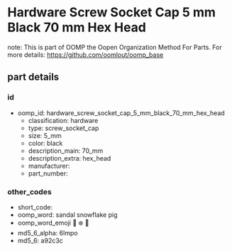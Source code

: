 # Hardware Screw Socket Cap 5 mm Black 70 mm Hex Head  

note: This is part of OOMP the Oopen Organization Method For Parts. For more details: https://github.com/oomlout/oomp_base

##  part details





### id
* oomp_id: hardware_screw_socket_cap_5_mm_black_70_mm_hex_head
  * classification: hardware
  * type: screw_socket_cap
  * size: 5_mm
  * color: black
  * description_main: 70_mm
  * description_extra: hex_head
  * manufacturer: 
  * part_number: 

### other_codes
* short_code: 
* oomp_word: sandal snowflake pig
* oomp_word_emoji :sandal: :snowflake: :pig:
* md5_6_alpha: 6lmpo
* md5_6: a92c3c